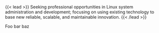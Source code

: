 ---
---
{{< lead >}}
Seeking professional opportunities in Linux system administration and development; focusing on using existing technology to base new reliable, scalable, and maintainable innovation. 
{{< /lead >}}

Foo bar baz